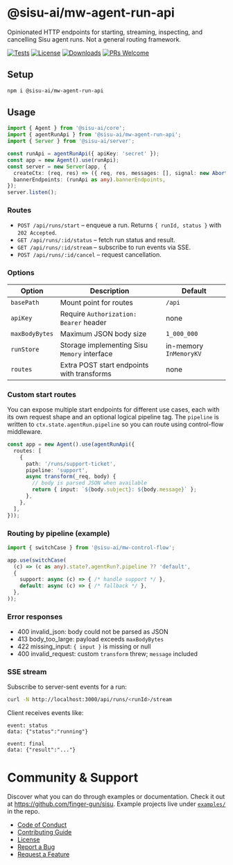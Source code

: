 # @sisu-ai/mw-agent-run-api

Opinionated HTTP endpoints for starting, streaming, inspecting, and cancelling Sisu agent runs. Not a general routing framework.

[![Tests](https://github.com/finger-gun/sisu/actions/workflows/tests.yml/badge.svg?branch=main)](https://github.com/finger-gun/sisu/actions/workflows/tests.yml)
[![License](https://img.shields.io/badge/license-Apache--2.0-blue)](https://github.com/finger-gun/sisu/blob/main/LICENSE)
[![Downloads](https://img.shields.io/npm/dm/%40sisu-ai%2Fmw-agent-run-api)](https://www.npmjs.com/package/@sisu-ai/mw-agent-run-api)
[![PRs Welcome](https://img.shields.io/badge/PRs-welcome-brightgreen.svg)](https://github.com/finger-gun/sisu/blob/main/CONTRIBUTING.md)


## Setup

```bash
npm i @sisu-ai/mw-agent-run-api
```

## Usage

```ts
import { Agent } from '@sisu-ai/core';
import { agentRunApi } from '@sisu-ai/mw-agent-run-api';
import { Server } from '@sisu-ai/server';

const runApi = agentRunApi({ apiKey: 'secret' });
const app = new Agent().use(runApi);
const server = new Server(app, {
  createCtx: (req, res) => ({ req, res, messages: [], signal: new AbortController().signal }),
  bannerEndpoints: (runApi as any).bannerEndpoints,
});
server.listen();
```

### Routes

- `POST /api/runs/start` – enqueue a run. Returns `{ runId, status }` with `202 Accepted`.
- `GET /api/runs/:id/status` – fetch run status and result.
- `GET /api/runs/:id/stream` – subscribe to run events via SSE.
- `POST /api/runs/:id/cancel` – request cancellation.

### Options

| Option | Description | Default |
| ------ | ----------- | ------- |
| `basePath` | Mount point for routes | `/api` |
| `apiKey` | Require `Authorization: Bearer` header | none |
| `maxBodyBytes` | Maximum JSON body size | `1_000_000` |
| `runStore` | Storage implementing Sisu `Memory` interface | in-memory `InMemoryKV` |
| `routes` | Extra POST start endpoints with transforms | none |

### Custom start routes

You can expose multiple start endpoints for different use cases, each with its own request shape and an optional logical pipeline tag. The `pipeline` is written to `ctx.state.agentRun.pipeline` so you can route using control-flow middleware.

```ts
const app = new Agent().use(agentRunApi({
  routes: [
    {
      path: '/runs/support-ticket',
      pipeline: 'support',
      async transform(_req, body) {
        // body is parsed JSON when available
        return { input: `${body.subject}: ${body.message}` };
      },
    },
  ],
}));
```

### Routing by pipeline (example)

```ts
import { switchCase } from '@sisu-ai/mw-control-flow';

app.use(switchCase(
  (c) => (c as any).state?.agentRun?.pipeline ?? 'default',
  {
    support: async (c) => { /* handle support */ },
    default: async (c) => { /* fallback */ },
  },
));
```

### Error responses

- 400 invalid_json: body could not be parsed as JSON
- 413 body_too_large: payload exceeds `maxBodyBytes`
- 422 missing_input: `{ input }` is missing or null
- 400 invalid_request: custom `transform` threw; `message` included

### SSE stream

Subscribe to server-sent events for a run:

```bash
curl -N http://localhost:3000/api/runs/<runId>/stream
```

Client receives events like:

```
event: status
data: {"status":"running"}

event: final
data: {"result":"..."}
```

# Community & Support

Discover what you can do through examples or documentation. Check it out at https://github.com/finger-gun/sisu. Example projects live under [`examples/`](https://github.com/finger-gun/sisu/tree/main/examples) in the repo.


- [Code of Conduct](https://github.com/finger-gun/sisu/blob/main/CODE_OF_CONDUCT.md)
- [Contributing Guide](https://github.com/finger-gun/sisu/blob/main/CONTRIBUTING.md)
- [License](https://github.com/finger-gun/sisu/blob/main/LICENSE)
- [Report a Bug](https://github.com/finger-gun/sisu/issues/new?template=bug_report.md)
- [Request a Feature](https://github.com/finger-gun/sisu/issues/new?template=feature_request.md)